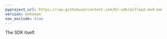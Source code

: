 ```yaml
---
pyproject_url: https://raw.githubusercontent.com/bl-sdk/willow2-mod-manager/master/manager_pyproject.toml
version: Unknown
nav_exclude: true
---
```

<script>
async function update_version() {
    const response = await fetch(
        "https://api.github.com/repos/bl-sdk/willow2-mod-manager/releases/latest",
        {
            headers: {
                "Accept": "application/vnd.github+json",
                "X-GitHub-Api-Version": "2022-11-28",
            },
        }
    );
    const data = await response.json();
    if (data.tag_name) {
        document.querySelector("#version").innerText = data.tag_name;
    }
}
document.extra_custom_updater_promises = [update_version()];
</script>

The SDK itself.
